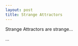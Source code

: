 ```yaml
---
layout: post
title: Strange Attractors
---
```


Strange Attractors are strange...

<div id="sketch-attractor">
<script language="javascript" type="text/javascript" src="/post_content/strange_attractors/attractor.js"></script>
</div>

...

<div id="sketch-attractor-system">
<script language="javascript" type="text/javascript" src="/post_content/strange_attractors/attractor_system.js"></script>
</div>